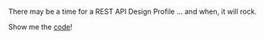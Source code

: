 

There may be a time for a REST API Design Profile ... and when, it will rock.

Show me the [code](https://github.com/sthagen/rapid-rocks/)!
